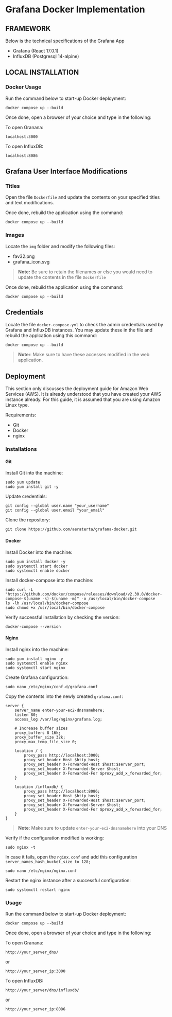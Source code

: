 # Grafana Docker Implementation

## FRAMEWORK
Below is the technical specifications of the Grafana App
- Grafana (React 17.0.1)
- InfluxDB (Postgresql 14-alpine)
  
## LOCAL INSTALLATION

### Docker Usage

Run the command below to start-up Docker deployment:
```
docker compose up --build
```
Once done, open a browser of your choice and type in the following:

To open Granana:

```
localhost:3000
```

To open InfluxDB:

```
localhost:8086
```

## Grafana User Interface Modifications

### Titles

Open the file `Dockerfile` and update the contents on your specified titles and text modifications.

Once done, rebuild the application using the command:

```
docker compose up --build
```
### Images

Locate the `img` folder and modify the following files:

* fav32.png
* grafana_icon.svg

> **Note:** Be sure to retain the filenames or else you would need to update the contents in the file `Dockerfile`

Once done, rebuild the application using the command:

```
docker compose up --build
```

## Credentials

Locate the file `docker-compose.yml` to check the admin credentials used by Grafana and InfluxDB instances. You may update these in the file and rebuild the applcation using this command:

```
docker compose up --build
```

> **Note:**: Make sure to have these accesses modified in the web application.

## Deployment

This section only discusses the deployment guide for Amazon Web Services (AWS). It is already understood that you have created your AWS instance already. For this guide, it is assumed that you are using Amazon Linux type.

Requirements:
* Git
* Docker
* nginx

### Installations

#### Git

Install Git into the machine:

```
sudo yum update
sudo yum install git -y
```

Update credentials:

```
git config --global user.name "your_username"
git config --global user.email "your_email"
```

Clone the repository:

```
git clone https://github.com/aeraterta/grafana-docker.git
```

#### Docker

Install Docker into the machine:

```
sudo yum install docker -y 
sudo systemctl start docker
sudo systemctl enable docker
```

Install docker-compose into the machine:

```
sudo curl -L "https://github.com/docker/compose/releases/download/v2.30.0/docker-compose-$(uname -s)-$(uname -m)" -o /usr/local/bin/docker-compose
ls -lh /usr/local/bin/docker-compose
sudo chmod +x /usr/local/bin/docker-compose
```
Verify successful installation by checking the version:

```
docker-compose --version
```

#### Nginx

Install nginx into the machine:

```
sudo yum install nginx -y
sudo systemctl enable nginx
sudo systemctl start nginx
```

Create Grafana configuration:

```
sudo nano /etc/nginx/conf.d/grafana.conf
```

Copy the contents into the newly created `grafana.conf`:

```
server {
    server_name enter-your-ec2-dnsnamehere;
    listen 80;
    access_log /var/log/nginx/grafana.log;

    # Increase buffer sizes
    proxy_buffers 8 16k;
    proxy_buffer_size 32k;
    proxy_max_temp_file_size 0;

    location / {
        proxy_pass http://localhost:3000;
        proxy_set_header Host $http_host;
        proxy_set_header X-Forwarded-Host $host:$server_port;
        proxy_set_header X-Forwarded-Server $host;
        proxy_set_header X-Forwarded-For $proxy_add_x_forwarded_for;
    }

    location /influxdb/ {
        proxy_pass http://localhost:8086;
        proxy_set_header Host $http_host;
        proxy_set_header X-Forwarded-Host $host:$server_port;
        proxy_set_header X-Forwarded-Server $host;
        proxy_set_header X-Forwarded-For $proxy_add_x_forwarded_for;
    }
}
```

> **Note**: Make sure to update `enter-your-ec2-dnsnamehere` into your DNS

Verify if the configuration modified is working:

```
sudo nginx -t
```

In case it fails, open the `nginx.conf` and add this configuration `server_names_hash_bucket_size to 128;`

```
sudo nano /etc/nginx/nginx.conf
```

Restart the nginx instance after a successful configuration:

```
sudo systemctl restart nginx
```

### Usage

Run the command below to start-up Docker deployment:
```
docker compose up --build
```
Once done, open a browser of your choice and type in the following:

To open Granana:

```
http://your_server_dns/
```

or

```
http://your_server_ip:3000
```

To open InfluxDB:

```
http://your_server/dns/influxdb/
```

or 

```
http://your_server_ip:8086
```